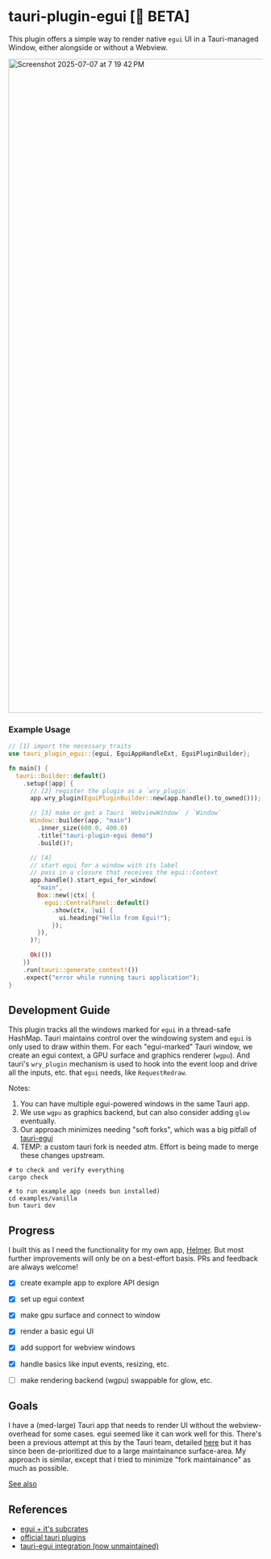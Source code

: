 # tauri-plugin-egui [🚧 BETA]

This plugin offers a simple way to render native `egui` UI in a Tauri-managed Window, either alongside or without a Webview.

<img width="1294" alt="Screenshot 2025-07-07 at 7 19 42 PM" src="https://github.com/user-attachments/assets/c56dcc60-6698-44f5-8941-ff6881e79d93" />

### Example Usage

```rust
// [1] import the necessary traits
use tauri_plugin_egui::{egui, EguiAppHandleExt, EguiPluginBuilder};

fn main() {
  tauri::Builder::default()
    .setup(|app| {
      // [2] register the plugin as a `wry_plugin`.
      app.wry_plugin(EguiPluginBuilder::new(app.handle().to_owned()));

      // [3] make or get a Tauri `WebviewWindow` / `Window`
      Window::builder(app, "main")
        .inner_size(600.0, 400.0)
        .title("tauri-plugin-egui demo")
        .build()?;

      // [4]
      // start egui for a window with its label
      // pass in a closure that receives the egui::Context
      app.handle().start_egui_for_window(
        "main",
        Box::new(|ctx| {
          egui::CentralPanel::default()
            .show(ctx, |ui| {
              ui.heading("Hello from Egui!");
            });
        }),
      )?;

      Ok(())
    })
    .run(tauri::generate_context!())
    .expect("error while running tauri application");
}
```

## Development Guide

This plugin tracks all the windows marked for `egui` in a thread-safe HashMap. Tauri maintains control over the windowing system and `egui` is only used to draw within them. For each "egui-marked" Tauri window, we create an egui context, a GPU surface and graphics renderer (`wgpu`). And tauri's `wry_plugin` mechanism is used to hook into the event loop and drive all the inputs, etc. that `egui` needs, like `RequestRedraw`.

Notes:
1. You can have multiple egui-powered windows in the same Tauri app.
2. We use `wgpu` as graphics backend, but can also consider adding `glow` eventually.
3. Our approach minimizes needing "soft forks", which was a big pitfall of [tauri-egui](https://github.com/tauri-apps/tauri/discussions/10089#discussion-6836749)
4. TEMP: a custom tauri fork is needed atm. Effort is being made to merge these changes upstream.


```shell
# to check and verify everything
cargo check

# to run example app (needs bun installed)
cd examples/vanilla
bun tauri dev
```


## Progress

I built this as I need the functionality for my own app, [Helmer](https://www.helmer.app). But most further improvements will only be on a best-effort basis. PRs and feedback are always welcome!

- [x] create example app to explore API design
- [x] set up egui context
- [x] make gpu surface and connect to window
- [x] render a basic egui UI
- [x] add support for webview windows
- [x] handle basics like input events, resizing, etc.
- [ ] make rendering backend (wgpu) swappable for glow, etc.


## Goals

I have a (med-large) Tauri app that needs to render UI without the webview-overhead for some cases. egui seemed like it can work well for this. There's been a previous attempt at this by the Tauri team, detailed [here](https://v2.tauri.app/blog/tauri-egui-0-1/) but it has since been de-prioritized due to a large maintainance surface-area. My approach is similar, except that I tried to minimize "fork maintainance" as much as possible.

[See also](https://github.com/clearlysid/egui-tao)


## References

- [egui + it's subcrates](https://github.com/emilk/egui)
- [official tauri plugins](https://github.com/tauri-apps/plugins-workspace)
- [tauri-egui integration (now unmaintained)](https://github.com/tauri-apps/tauri-egui)
